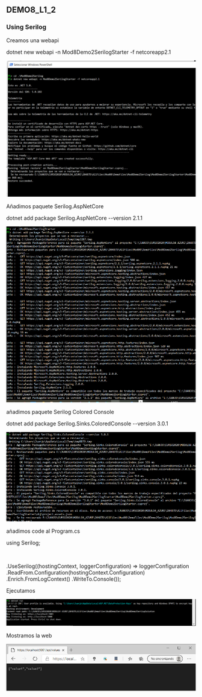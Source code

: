 ## DEMO8_L1_2

### Using Serilog

Creamos una webapi

dotnet new webapi -n Mod8Demo2SerilogStarter -f netcoreapp2.1   

![cramoswebapi](https://github.com/JuanjoSalva/Using-Serilog/blob/master/img/cramoswebapi.PNG)



Añadimos paquete Serilog.AspNetCore

dotnet add package Serilog.AspNetCore --version 2.1.1

![anadimospackage](https://github.com/JuanjoSalva/Using-Serilog/blob/master/img/anadimospackage.PNG)



añadimos paquete Serilog Colored Console

dotnet add package Serilog.Sinks.ColoredConsole --version 3.0.1

![anadimospackage2](https://github.com/JuanjoSalva/Using-Serilog/blob/master/img/anadimospackage2.PNG)

añadimos code al Program.cs

using Serilog;

​	

.UseSerilog((hostingContext, loggerConfiguration) => loggerConfiguration
    .ReadFrom.Configuration(hostingContext.Configuration)
    .Enrich.FromLogContext()
    .WriteTo.Console());

Ejecutamos

![ejecutado](https://github.com/JuanjoSalva/Using-Serilog/blob/master/img/ejecutado.PNG)



Mostramos la web

![web](https://github.com/JuanjoSalva/Using-Serilog/blob/master/img/web.PNG)
